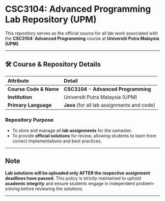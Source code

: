 
# CSC3104: Advanced Programming Lab Repository (UPM)

This repository serves as the official source for all lab work associated with the **CSC3104: Advanced Programming** course at **Universiti Putra Malaysia (UPM)**.

---

## 🛠️ Course & Repository Details

| Attribute | Detail |
| :--- | :--- |
| **Course Code & Name** | **CSC3104 - Advanced Programming** |
| **Institution** | Universiti Putra Malaysia (UPM) |
| **Primary Language** | **Java** (for all lab assignments and code) |

### **Repository Purpose**
* To store and manage all **lab assignments** for the semester.
* To provide **official solutions** for review, allowing students to learn from correct implementations and best practices.

---

## Note

**Lab solutions will be uploaded only AFTER the respective assignment deadlines have passed.** This policy is strictly maintained to uphold **academic integrity** and ensure students engage in independent problem-solving before reviewing the solutions.

---
